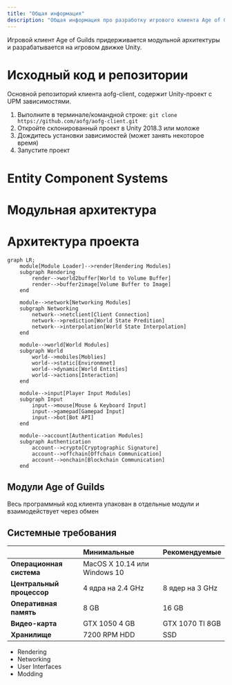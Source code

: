 ```yaml
---
title: "Общая информация"
description: "Общая информация про разработку игрового клиента Age of Guilds"
---
```


Игровой клиент Age of Guilds придерживается модульной архитектуры и разрабатывается на игровом движке Unity. 

# Исходный код и репозитории

Основной репозиторий клиента aofg-client, содержит Unity-проект с UPM зависимостями. 

1) Выполните в терминале/командной строке: `git clone https://github.com/aofg/aofg-client.git`
2) Откройте склонированный проект в Unity 2018.3 или моложе
3) Дождитесь установки зависимостей (может занять некоторое время)
4) Запустите проект

# Entity Component Systems

# Модульная архитектура



# Архитектура проекта

```mermaid
graph LR;
    module[Module Loader]-->render[Rendering Modules]
    subgraph Rendering
        render-->world2buffer[World to Volume Buffer]
        render-->buffer2image[Volume Buffer to Image]
    end
    
    module-->network[Networking Modules]
    subgraph Networking
        network-->netclient[Client Connection]
        network-->prediction[World State Predition]
        network-->interpolation[World State Interpolation]
    end
    
    module-->world[World Modules]
    subgraph World
        world-->mobiles[Moblies]
        world-->static[Environmnet]
        world-->dynamic[World Entities]
        world-->actions[Interaction]
    end

    module-->input[Player Input Modules]
    subgraph Input
        input-->mouse[Mouse & Keyboard Input]
        input-->gamepad[Gamepad Input]
        input-->bot[Bot API]
    end

    module-->account[Authentication Modules]
    subgraph Authentication
        account-->crypto[Cryptographic Signature]
        account-->offchain[Offchain Communication]
        account-->onchain[Blockchain Communication]
    end
```

## Модули Age of Guilds

Весь программный код клиента упакован в отдельные модули и взаимодействует через обмен

## Системные требования

| | Минимальные | Рекомендуемые |
|:-|:-|:-|
| **Операционная система** | MacOS X 10.14 или Windows 10 | |
| **Центральный процессор** | 4 ядра на 2.4 GHz | 8 ядер на 3 GHz |
| **Оперативная память** | 8 GB | 16 GB |
| **Видео-карта** | GTX 1050 4 GB | GTX 1070 TI 8GB |
| **Хранилище** | 7200 RPM HDD | SSD |



* Rendering
* Networking
* User Interfaces
* Modding